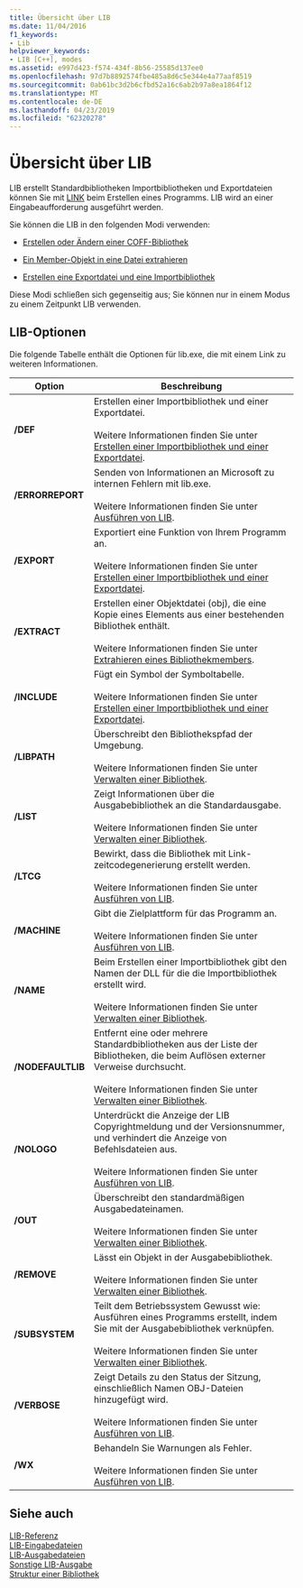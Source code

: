 ```yaml
---
title: Übersicht über LIB
ms.date: 11/04/2016
f1_keywords:
- Lib
helpviewer_keywords:
- LIB [C++], modes
ms.assetid: e997d423-f574-434f-8b56-25585d137ee0
ms.openlocfilehash: 97d7b8892574fbe485a8d6c5e344e4a77aaf8519
ms.sourcegitcommit: 0ab61bc3d2b6cfbd52a16c6ab2b97a8ea1864f12
ms.translationtype: MT
ms.contentlocale: de-DE
ms.lasthandoff: 04/23/2019
ms.locfileid: "62320278"
---
```

# <a name="overview-of-lib"></a>Übersicht über LIB

LIB erstellt Standardbibliotheken Importbibliotheken und Exportdateien können Sie mit [LINK](linker-options.md) beim Erstellen eines Programms. LIB wird an einer Eingabeaufforderung ausgeführt werden.

Sie können die LIB in den folgenden Modi verwenden:

- [Erstellen oder Ändern einer COFF-Bibliothek](managing-a-library.md)

- [Ein Member-Objekt in eine Datei extrahieren](extracting-a-library-member.md)

- [Erstellen eine Exportdatei und eine Importbibliothek](working-with-import-libraries-and-export-files.md)

Diese Modi schließen sich gegenseitig aus; Sie können nur in einem Modus zu einem Zeitpunkt LIB verwenden.

## <a name="lib-options"></a>LIB-Optionen

Die folgende Tabelle enthält die Optionen für lib.exe, die mit einem Link zu weiteren Informationen.

|Option|Beschreibung|
|-|-|
|**/DEF**|Erstellen einer Importbibliothek und einer Exportdatei.<br/><br/>Weitere Informationen finden Sie unter [Erstellen einer Importbibliothek und einer Exportdatei](building-an-import-library-and-export-file.md).|
|**/ERRORREPORT**|   Senden von Informationen an Microsoft zu internen Fehlern mit lib.exe.<br/><br/>Weitere Informationen finden Sie unter [Ausführen von LIB](running-lib.md).|
|**/EXPORT**|   Exportiert eine Funktion von Ihrem Programm an.<br/><br/>Weitere Informationen finden Sie unter [Erstellen einer Importbibliothek und einer Exportdatei](building-an-import-library-and-export-file.md).|
|**/EXTRACT**|   Erstellen einer Objektdatei (obj), die eine Kopie eines Elements aus einer bestehenden Bibliothek enthält.<br/><br/>Weitere Informationen finden Sie unter [Extrahieren eines Bibliothekmembers](extracting-a-library-member.md).|
|**/INCLUDE**|   Fügt ein Symbol der Symboltabelle.<br/><br/>Weitere Informationen finden Sie unter [Erstellen einer Importbibliothek und einer Exportdatei](building-an-import-library-and-export-file.md).|
|**/LIBPATH**|   Überschreibt den Bibliothekspfad der Umgebung.<br/><br/>Weitere Informationen finden Sie unter [Verwalten einer Bibliothek](managing-a-library.md).|
|**/LIST**|   Zeigt Informationen über die Ausgabebibliothek an die Standardausgabe.<br/><br/>Weitere Informationen finden Sie unter [Verwalten einer Bibliothek](managing-a-library.md).|
|**/LTCG**|   Bewirkt, dass die Bibliothek mit Link-zeitcodegenerierung erstellt werden.<br/><br/>Weitere Informationen finden Sie unter [Ausführen von LIB](running-lib.md).|
|**/MACHINE**|   Gibt die Zielplattform für das Programm an.<br/><br/>Weitere Informationen finden Sie unter [Ausführen von LIB](running-lib.md).|
|**/NAME**|   Beim Erstellen einer Importbibliothek gibt den Namen der DLL für die die Importbibliothek erstellt wird.<br/><br/>Weitere Informationen finden Sie unter [Verwalten einer Bibliothek](managing-a-library.md).|
|**/NODEFAULTLIB**|   Entfernt eine oder mehrere Standardbibliotheken aus der Liste der Bibliotheken, die beim Auflösen externer Verweise durchsucht.<br/><br/>Weitere Informationen finden Sie unter [Verwalten einer Bibliothek](managing-a-library.md).|
|**/NOLOGO**|   Unterdrückt die Anzeige der LIB Copyrightmeldung und der Versionsnummer, und verhindert die Anzeige von Befehlsdateien aus.<br/><br/>Weitere Informationen finden Sie unter [Ausführen von LIB](running-lib.md).|
|**/OUT**|   Überschreibt den standardmäßigen Ausgabedateinamen.<br/><br/>Weitere Informationen finden Sie unter [Verwalten einer Bibliothek](managing-a-library.md).|
|**/REMOVE**|   Lässt ein Objekt in der Ausgabebibliothek.<br/><br/>Weitere Informationen finden Sie unter [Verwalten einer Bibliothek](managing-a-library.md).|
|**/SUBSYSTEM**|   Teilt dem Betriebssystem Gewusst wie: Ausführen eines Programms erstellt, indem Sie mit der Ausgabebibliothek verknüpfen.<br/><br/>Weitere Informationen finden Sie unter [Verwalten einer Bibliothek](managing-a-library.md).|
|**/VERBOSE**|   Zeigt Details zu den Status der Sitzung, einschließlich Namen OBJ-Dateien hinzugefügt wird.<br/><br/>Weitere Informationen finden Sie unter [Ausführen von LIB](running-lib.md).|
|**/WX**|   Behandeln Sie Warnungen als Fehler.<br/><br/>Weitere Informationen finden Sie unter [Ausführen von LIB](running-lib.md).|

## <a name="see-also"></a>Siehe auch

[LIB-Referenz](lib-reference.md)<br/>
[LIB-Eingabedateien](lib-input-files.md)<br/>
[LIB-Ausgabedateien](lib-output-files.md)<br/>
[Sonstige LIB-Ausgabe](other-lib-output.md)<br/>
[Struktur einer Bibliothek](structure-of-a-library.md)
